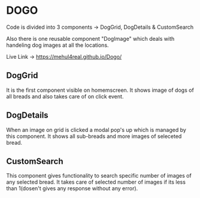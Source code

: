 # DOGO

Code is divided into 3 components -> DogGrid, DogDetails & CustomSearch

Also there is one reusable component "DogImage" which deals with handeling dog images at all the locations.

Live Link -> https://mehul4real.github.io/Dogo/

## DogGrid

It is the first component visible on homemscreen. It shows image of dogs of all breads and also takes care of on click event. 

## DogDetails

When an image on grid is clicked a modal pop's up which is managed by this component. It shows all sub-breads and more images of seleceted bread.

## CustomSearch

This component gives functionality to search specific number of images of any selected bread. It takes care of selected number of images if its less than 1(dosen't gives any response without any error). 

